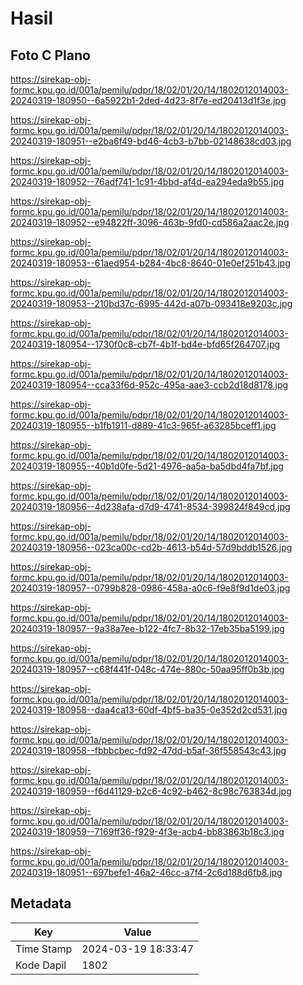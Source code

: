 # Hasil

## Foto C Plano

https://sirekap-obj-formc.kpu.go.id/001a/pemilu/pdpr/18/02/01/20/14/1802012014003-20240319-180950--6a5922b1-2ded-4d23-8f7e-ed20413d1f3e.jpg

https://sirekap-obj-formc.kpu.go.id/001a/pemilu/pdpr/18/02/01/20/14/1802012014003-20240319-180951--e2ba6f49-bd46-4cb3-b7bb-02148638cd03.jpg

https://sirekap-obj-formc.kpu.go.id/001a/pemilu/pdpr/18/02/01/20/14/1802012014003-20240319-180952--76adf741-1c91-4bbd-af4d-ea294eda9b55.jpg

https://sirekap-obj-formc.kpu.go.id/001a/pemilu/pdpr/18/02/01/20/14/1802012014003-20240319-180952--e94822ff-3096-463b-9fd0-cd586a2aac2e.jpg

https://sirekap-obj-formc.kpu.go.id/001a/pemilu/pdpr/18/02/01/20/14/1802012014003-20240319-180953--61aed954-b284-4bc8-8640-01e0ef251b43.jpg

https://sirekap-obj-formc.kpu.go.id/001a/pemilu/pdpr/18/02/01/20/14/1802012014003-20240319-180953--210bd37c-6995-442d-a07b-093418e9203c.jpg

https://sirekap-obj-formc.kpu.go.id/001a/pemilu/pdpr/18/02/01/20/14/1802012014003-20240319-180954--1730f0c8-cb7f-4b1f-bd4e-bfd65f264707.jpg

https://sirekap-obj-formc.kpu.go.id/001a/pemilu/pdpr/18/02/01/20/14/1802012014003-20240319-180954--cca33f6d-952c-495a-aae3-ccb2d18d8178.jpg

https://sirekap-obj-formc.kpu.go.id/001a/pemilu/pdpr/18/02/01/20/14/1802012014003-20240319-180955--b1fb1911-d889-41c3-965f-a63285bceff1.jpg

https://sirekap-obj-formc.kpu.go.id/001a/pemilu/pdpr/18/02/01/20/14/1802012014003-20240319-180955--40b1d0fe-5d21-4976-aa5a-ba5dbd4fa7bf.jpg

https://sirekap-obj-formc.kpu.go.id/001a/pemilu/pdpr/18/02/01/20/14/1802012014003-20240319-180956--4d238afa-d7d9-4741-8534-399824f849cd.jpg

https://sirekap-obj-formc.kpu.go.id/001a/pemilu/pdpr/18/02/01/20/14/1802012014003-20240319-180956--023ca00c-cd2b-4613-b54d-57d9bddb1526.jpg

https://sirekap-obj-formc.kpu.go.id/001a/pemilu/pdpr/18/02/01/20/14/1802012014003-20240319-180957--0799b828-0986-458a-a0c6-f9e8f9d1de03.jpg

https://sirekap-obj-formc.kpu.go.id/001a/pemilu/pdpr/18/02/01/20/14/1802012014003-20240319-180957--9a38a7ee-b122-4fc7-8b32-17eb35ba5199.jpg

https://sirekap-obj-formc.kpu.go.id/001a/pemilu/pdpr/18/02/01/20/14/1802012014003-20240319-180957--c68f441f-048c-474e-880c-50aa95ff0b3b.jpg

https://sirekap-obj-formc.kpu.go.id/001a/pemilu/pdpr/18/02/01/20/14/1802012014003-20240319-180958--daa4ca13-60df-4bf5-ba35-0e352d2cd531.jpg

https://sirekap-obj-formc.kpu.go.id/001a/pemilu/pdpr/18/02/01/20/14/1802012014003-20240319-180958--fbbbcbec-fd92-47dd-b5af-36f558543c43.jpg

https://sirekap-obj-formc.kpu.go.id/001a/pemilu/pdpr/18/02/01/20/14/1802012014003-20240319-180959--f6d41129-b2c6-4c92-b462-8c98c763834d.jpg

https://sirekap-obj-formc.kpu.go.id/001a/pemilu/pdpr/18/02/01/20/14/1802012014003-20240319-180959--7169ff36-f929-4f3e-acb4-bb83863b18c3.jpg

https://sirekap-obj-formc.kpu.go.id/001a/pemilu/pdpr/18/02/01/20/14/1802012014003-20240319-180951--697befe1-46a2-46cc-a7f4-2c6d188d6fb8.jpg


## Metadata

| Key        | Value               |
| ---------- | ------------------- |
| Time Stamp | 2024-03-19 18:33:47 |
| Kode Dapil | 1802                |



